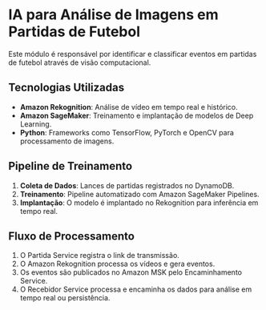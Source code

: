 # IA para Análise de Imagens em Partidas de Futebol

Este módulo é responsável por identificar e classificar eventos em partidas de futebol através de visão computacional.

## Tecnologias Utilizadas

- **Amazon Rekognition**: Análise de vídeo em tempo real e histórico.
- **Amazon SageMaker**: Treinamento e implantação de modelos de Deep Learning.
- **Python**: Frameworks como TensorFlow, PyTorch e OpenCV para processamento de imagens.

## Pipeline de Treinamento

1. **Coleta de Dados**: Lances de partidas registrados no DynamoDB.
2. **Treinamento**: Pipeline automatizado com Amazon SageMaker Pipelines.
3. **Implantação**: O modelo é implantado no Rekognition para inferência em tempo real.

## Fluxo de Processamento

1. O Partida Service registra o link de transmissão.
2. O Amazon Rekognition processa os vídeos e gera eventos.
3. Os eventos são publicados no Amazon MSK pelo Encaminhamento Service.
4. O Recebidor Service processa e encaminha os dados para análise em tempo real ou persistência.